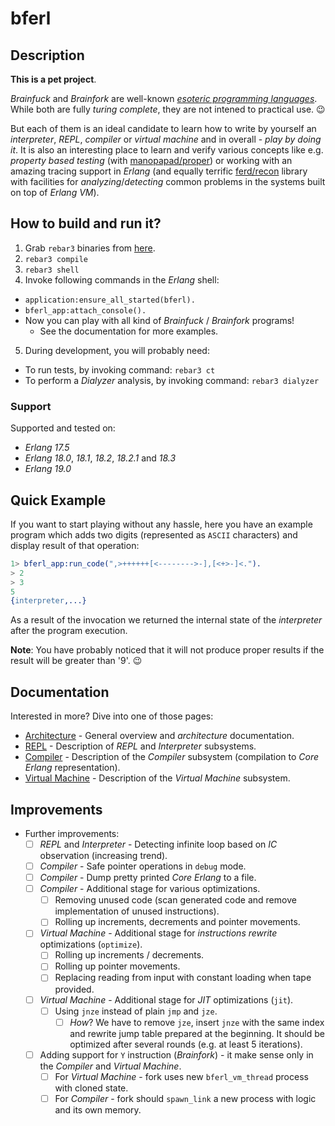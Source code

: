 # bferl

## Description

**This is a pet project**.

*Brainfuck* and *Brainfork* are well-known [*esoteric programming languages*](https://en.wikipedia.org/wiki/Esoteric_programming_language). While both are fully *turing complete*, they are not intened to practical use. :wink:

But each of them is an ideal candidate to learn how to write by yourself an *interpreter*, *REPL*, *compiler* or *virtual machine* and in overall - *play by doing it*. It is also an interesting place to learn and verify various concepts like e.g. *property based testing* (with [manopapad/proper](https://github.com/manopapad/proper)) or working with an amazing tracing support in *Erlang* (and equally terrific [ferd/recon](https://github.com/ferd/recon) library with facilities for *analyzing*/*detecting* common problems in the systems built on top of *Erlang VM*).

## How to build and run it?

1. Grab `rebar3` binaries from [here](https://github.com/rebar/rebar3).
2. `rebar3 compile`
3. `rebar3 shell`
4. Invoke following commands in the *Erlang* shell:
  - `application:ensure_all_started(bferl).`
  - `bferl_app:attach_console().`
  - Now you can play with all kind of *Brainfuck* / *Brainfork* programs!
    - See the documentation for more examples.
5. During development, you will probably need:
  - To run tests, by invoking command: `rebar3 ct`
  - To perform a *Dialyzer* analysis, by invoking command: `rebar3 dialyzer`

### Support

Supported and tested on:

- *Erlang 17.5*
- *Erlang 18.0*, *18.1*, *18.2*, *18.2.1* and *18.3*
- *Erlang 19.0*

## Quick Example

If you want to start playing without any hassle, here you have an example program which adds two digits (represented as `ASCII` characters) and display result of that operation:

```erlang
1> bferl_app:run_code(",>++++++[<-------->-],[<+>-]<.").
> 2
> 3
5
{interpreter,...}
```

As a result of the invocation we returned the internal state of the *interpreter* after the program execution.

**Note**: You have probably noticed that it will not produce proper results if the result will be greater than '9'. :wink:

## Documentation

Interested in more? Dive into one of those pages:

- [Architecture](/docs/Architecture.md) - General overview and *architecture* documentation.
- [REPL](/docs/REPL.md) - Description of *REPL* and *Interpreter* subsystems.
- [Compiler](/docs/Compiler.md) - Description of the *Compiler* subsystem (compilation to *Core Erlang* representation).
- [Virtual Machine](/docs/VirtualMachine.md) - Description of the *Virtual Machine* subsystem.

## Improvements

- Further improvements:
  - [ ] *REPL* and *Interpreter* - Detecting infinite loop based on *IC* observation (increasing trend).
  - [ ] *Compiler* - Safe pointer operations in `debug` mode.
  - [ ] *Compiler* - Dump pretty printed *Core Erlang* to a file.
  - [ ] *Compiler* - Additional stage for various optimizations.
    - [ ] Removing unused code (scan generated code and remove implementation of unused instructions).
    - [ ] Rolling up increments, decrements and pointer movements.
  - [ ] *Virtual Machine* - Additional stage for *instructions rewrite* optimizations (`optimize`).
    - [ ] Rolling up increments / decrements.
    - [ ] Rolling up pointer movements.
    - [ ] Replacing reading from input with constant loading when tape provided.
  - [ ] *Virtual Machine* - Additional stage for *JIT* optimizations (`jit`).
    - [ ] Using `jnze` instead of plain `jmp` and `jze`.
      - [ ] *How*? We have to remove `jze`, insert `jnze` with the same index and rewrite jump table prepared at the beginning. It should be optimized after several rounds (e.g. at least 5 iterations).
  - [ ] Adding support for `Y` instruction (*Brainfork*) - it make sense only in the *Compiler* and *Virtual Machine*.
    - [ ] For *Virtual Machine* - fork uses new `bferl_vm_thread` process with cloned state.
    - [ ] For *Compiler* - fork should `spawn_link` a new process with logic and its own memory.

